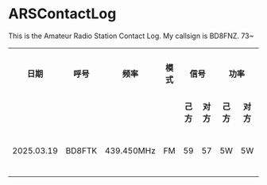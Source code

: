 # ARSContactLog
This is the Amateur Radio Station Contact Log. My callsign is BD8FNZ. 73~

<table style="width:100%;text-align:center;">
  <tr style="font-weight:bold;">
		<td>日期</td>
		<td>呼号</td>
    <td>频率</td>
    <td>模式</td>
    <td colspan="2">信号</td>
    <td colspan="2">功率</td>
    <td>电台位置</td>
    <td>设备</td>
    <td>天线</td>
    <td>高度</td>
    <td colspan="2">卡片</td>
    <td>备注</td>
	</tr>
	<tr style="font-weight:bold;">
    <td></td>
    <td></td>
    <td></td>
    <td></td>
    <td>己方</td>
    <td>对方</td>
    <td>己方</td>
    <td>对方</td>
    <td></td>
    <td></td>
    <td></td>
    <td></td>
    <td>已发</td>
    <td>已收</td>
		<td></td>
	</tr>
  <tr>
    <td>2025.03.19</td>
    <td>BD8FTK</td>
    <td>439.450MHz</td>
    <td>FM</td>
    <td>59</td>
    <td>57</td>
    <td>5W</td>
    <td>5W</td>
    <td>东郊记忆</td>
    <td>泉盛UV-K6</td>
    <td>原装天线</td>
    <td></td>
    <td></td>
    <td></td>
		<td>-</td>
	</tr>
  <!-- tr>
    <td>2025.03.11</td>
    <td>BD8BTP</td>
    <td>439.450MHz</td>
    <td>FM</td>
    <td>59</td>
    <td>59</td>
    <td>5W</td>
    <td>25W</td>
    <td>东安湖</td>
    <td>即时通D9000</td>
    <td>钻石770车苗</td>
    <td>2M</td>
    <td>勾</td>
    <td>勾</td>
		<td>-</td>
  </tr -->
</table>
